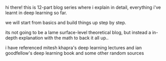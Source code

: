 hi there! this is 12-part blog series where i explain in detail, everything i've learnt in deep learning so far. 

we will start from basics and build things up step by step. 

its not going to be a lame surface-level theoretical blog, but instead a in-depth explanation with the math to back it all up..

i have referenced mitesh khapra's deep learning lectures and ian goodfellow's deep learning book and some other random sources
